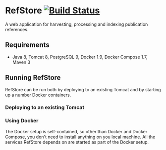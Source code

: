 # RefStore [![Build Status](https://travis-ci.org/jipe/refstore.svg?branch=master)](https://travis-ci.org/jipe/refstore)
A web application for harvesting, processing and indexing publication references.

## Requirements
- Java 8, Tomcat 8, PostgreSQL 9, Docker 1.9, Docker Compose 1.7, Maven 3

## Running RefStore
RefStore can be run both by deploying to an existing Tomcat and by starting up a number Docker containers.

### Deploying to an existing Tomcat

### Using Docker
The Docker setup is self-contained, so other than Docker and Docker Compose, you don't need to install anything on you local machine. All the services RefStore depends on are started as part of the Docker setup.
